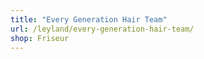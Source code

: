 ```yaml
---
title: "Every Generation Hair Team"
url: /leyland/every-generation-hair-team/
shop: Friseur
---
```

